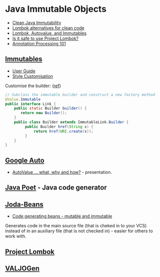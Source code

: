# Java Immutable Objects

* [Clean Java Immutability](http://alexsimo.com/clean-java-immutability/)
* [Lombok alternatives for clean code](http://stackoverflow.com/questions/21741166/lombok-alternatives-for-clear-code-without-getters-setters-tostring-constructors)
* [Lombok, Autovalue, and Immutables](https://www.javacodegeeks.com/2016/06/lombok-autovalue-immutables.html)
* [Is it safe to use Project Lombok?](http://stackoverflow.com/questions/3852091/is-it-safe-to-use-project-lombok)
* [Annotation Processing 101](http://hannesdorfmann.com/annotation-processing/annotationprocessing101)

## [Immutables](http://immutables.github.io/)

* [User Guide](http://immutables.github.io/immutable.html)
* [Style Customisation](http://immutables.github.io/style.html)

Customise the builder: ([ref](https://github.com/immutables/immutables/issues/166))

```java
// Subclass the immutable builder and construct a new factory method
@Value.Immutable
public interface Link {
    public static Builder builder() { 
       return new Builder();
    }
    public class Builder extends ImmutableLink.Builder {
         public Builder href(String s) {
             return href(URI.create(s));
         }
    }
}
```

## [Google Auto](https://github.com/google/auto)

* [AutoValue ... what, why and how?](https://docs.google.com/presentation/d/14u_h-lMn7f1rXE1nDiLX0azS3IkgjGl5uxp5jGJ75RE/edit#slide=id.g2a5e9c4a8_00) - presentation.

## [Java Poet](https://github.com/square/javapoet) - Java code generator

## [Joda-Beans](http://www.joda.org/joda-beans/)

* [Code generating beans - mutable and immutable](http://blog.joda.org/2016/09/code-generating-beans.html)

Generates code in the main source file (that is cheked in to your VCS) instead of in an auxiliary file (that is not checked in) - easier for others to work with.

## [Project Lombok](https://projectlombok.org/)

## [VALJOGen](http://valjogen.41concepts.com/)
